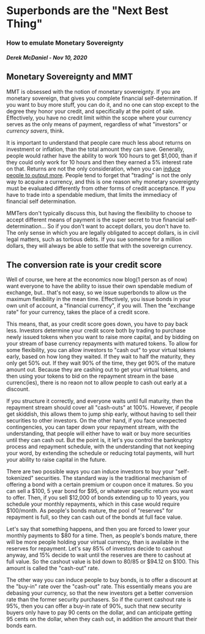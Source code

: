 # Superbonds are the "Next Best Thing"
### How to emulate Monetary Sovereignty
##### Derek McDaniel - Nov 10, 2020

## Monetary Sovereignty and MMT

MMT is obsessed with the notion of monetary sovereignty.  If you are monetary sovereign, that gives
you complete financial self-determination.  If you want to buy more stuff, you can do it, and no
one can stop except to the degree they honor your credit, and specifically at the point of sale.
Effectively, you have no credit limit within the scope where your currency serves as the only means
of payment, regardless of what "investors" or *currency savers*, think.

It is important to understand that people care much less about returns on investment or inflation,
than the total amount they can save.  Generally, people would rather have the ability to work 100
hours to get $1,000, than if they could only work for 10 hours and then they earned a 5% interest
rate on that.  Returns are not the only consideration, when you can
[induce people to output more](./20201104-competeonpricenotrate.html).
People tend to forget that
"trading" is not the only way to acquire a currency, and this is one reason why monetary
sovereignty must be evaluated differently from other forms of credit acceptance.  If you have to
trade into a spendable medium, that limits the immediacy of financial self determination.

MMTers don't typically discuss this, but having the flexibility to choose to accept different means
of payment is the super secret to true financial self-determination... So if you don't want to accept
dollars, you don't have to.  The only sense in which you are legally obligated to accept dollars, is
in civil legal matters, such as tortious debts.  If you sue someone for a million dollars, they
will always be able to settle that with the sovereign currency.

## The conversion rate is your credit score

Well of course, we here at the economics now blog(1 person as of now) want everyone to have the ability to issue their own spendable
medium of exchange, but.. that's not easy, so we issue
superbonds to allow us the maximum flexibility in the mean time.  Effectively, you issue bonds in
your own unit of account, a "financial currency", if you will.  Then the "exchange rate" for your
currency, takes the place of a credit score.

This means, that, as your credit score goes down, you have to pay back less.  Investors determine
your credit score both by trading to purchase newly issued tokens when you want to raise more
capital, and by bidding on your stream of base currency repayments with matured tokens.  To allow
for some flexibility, you can allow investors to "cash out" to your virtual tokens early, based on
how long they waited.  If they wait to half the maturity, they only get 50% out.  If they wait 90%
of the time, they get 90% of the mature amount out.  Because they are cashing out to get your
virtual tokens, and then using your tokens to bid on the repayment stream in the base currenc(ies),
there is no reaon not to allow people to cash out early at a discount.

If you structure it correctly, and everyone waits until full maturity, then the repayment stream
should cover all "cash-outs" at 100%.  However, if people get skiddish, this allows them to jump
ship early, without having to sell their securities to other investors.  On the other hand, if you
face unexpected contingencies, you can taper down your repayment stream, with the understanding,
that people will either have to wait or buy more securities until they can cash out.  But the point
is, it let's you control the bankruptcy process and repayment schedule, with the understanding that
not keeping your word, by extending the schedule or reducing total payments, will hurt your ability
to raise capital in the future.


There are two possible ways you can induce investors to buy your "self-tokenized" securities.  The
standard way is the traditional mechanism of offering a bond with a certain premium or coupon once it matures.
So you can sell a $100, 5 year bond for $95, or whatever specific return you want to offer.  Then, 
if you sell $12,000 of bonds extending up to 10 years, you schedule your monthly repayments, which
in this case would require $100/month.  As people's bonds mature, the pool of "reserves" for
repayment is full, so they can cash out of the bonds at full face value.

Let's say that something happens, and then you are forced to lower your monthly payments to $80 for
a time.  Then, as people's bonds mature, there will be more people holding your virtual currency,
than is available in the reserves for repayment.  Let's say 85% of investors decide to cashout
anyway, and 15% decide to wait until the reserves are there to cashout at full value.  So the
cashout value is bid down to 80/85 or $94.12 on $100.  This amount is called the "cash-out" rate.

The other way you can induce people to buy bonds, is to offer a discount at the "buy-in" rate over
the "cash-out" rate.  This essentially means you are debasing your currency, so that the new
investors get a better conversion rate than the former security purchasers.  So if the current
cashout rate is 95%, then you can offer a buy-in rate of 90%, such that new security buyers only
have to pay 90 cents on the dollar, and can anticipate getting 95 cents on the dollar, when they
cash out, in addition the amount that their bonds earn.
